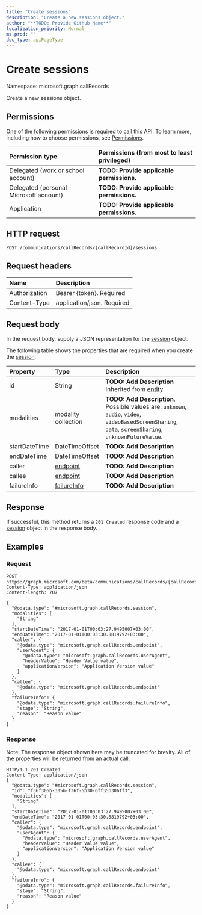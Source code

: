 ```yaml
---
title: "Create sessions"
description: "Create a new sessions object."
author: "**TODO: Provide Github Name**"
localization_priority: Normal
ms.prod: ""
doc_type: apiPageType
---
```


# Create sessions

Namespace: microsoft.graph.callRecords

Create a new sessions object.

## Permissions
One of the following permissions is required to call this API. To learn more, including how to choose permissions, see [Permissions](/concepts/permissions-reference.md).

|Permission type|Permissions (from most to least privileged)|
|:---|:---|
|Delegated (work or school account)|**TODO: Provide applicable permissions.**|
|Delegated (personal Microsoft account)|**TODO: Provide applicable permissions.**|
|Application|**TODO: Provide applicable permissions.**|

## HTTP request
<!-- {
  "blockType": "ignored"
}
-->
``` http
POST /communications/callRecords/{callRecordId}/sessions
```

## Request headers
|Name|Description|
|:---|:---|
|Authorization|Bearer {token}. Required|
|Content-Type|application/json. Required|

## Request body
In the request body, supply a JSON representation for the [session](../resources/callrecords-session.md) object.

The following table shows the properties that are required when you create the [session](../resources/callrecords-session.md).

|Property|Type|Description|
|:---|:---|:---|
|id|String|**TODO: Add Description** Inherited from [entity](../resources/callrecords-entity.md)|
|modalities|modality collection|**TODO: Add Description**. Possible values are: `unknown`, `audio`, `video`, `videoBasedScreenSharing`, `data`, `screenSharing`, `unknownFutureValue`.|
|startDateTime|DateTimeOffset|**TODO: Add Description**|
|endDateTime|DateTimeOffset|**TODO: Add Description**|
|caller|[endpoint](../resources/callrecords-endpoint.md)|**TODO: Add Description**|
|callee|[endpoint](../resources/callrecords-endpoint.md)|**TODO: Add Description**|
|failureInfo|[failureInfo](../resources/callrecords-failureinfo.md)|**TODO: Add Description**|



## Response
If successful, this method returns a `201 Created` response code and a [session](../resources/callrecords-session.md) object in the response body.

## Examples

### Request
<!-- {
  "blockType": "request",
  "name": "create_session_from_"
}
-->
``` http
POST https://graph.microsoft.com/beta/communications/callRecords/{callRecordId}/sessions
Content-Type: application/json
Content-length: 707

{
  "@odata.type": "#microsoft.graph.callRecords.session",
  "modalities": [
    "String"
  ],
  "startDateTime": "2017-01-01T00:03:27.9495007+03:00",
  "endDateTime": "2017-01-01T00:03:30.8819792+03:00",
  "caller": {
    "@odata.type": "microsoft.graph.callRecords.endpoint",
    "userAgent": {
      "@odata.type": "microsoft.graph.callRecords.userAgent",
      "headerValue": "Header Value value",
      "applicationVersion": "Application Version value"
    }
  },
  "callee": {
    "@odata.type": "microsoft.graph.callRecords.endpoint"
  },
  "failureInfo": {
    "@odata.type": "microsoft.graph.callRecords.failureInfo",
    "stage": "String",
    "reason": "Reason value"
  }
}
```

### Response
Note: The response object shown here may be truncated for brevity. All of the properties will be returned from an actual call.
<!-- {
  "blockType": "response",
  "truncated": true,
  "@odata.type": "microsoft.graph.callrecords.session"
}
-->
``` http
HTTP/1.1 201 Created
Content-Type: application/json
{
  "@odata.type": "#microsoft.graph.callRecords.session",
  "id": "f36f305b-305b-f36f-5b30-6ff35b306ff3",
  "modalities": [
    "String"
  ],
  "startDateTime": "2017-01-01T00:03:27.9495007+03:00",
  "endDateTime": "2017-01-01T00:03:30.8819792+03:00",
  "caller": {
    "@odata.type": "microsoft.graph.callRecords.endpoint",
    "userAgent": {
      "@odata.type": "microsoft.graph.callRecords.userAgent",
      "headerValue": "Header Value value",
      "applicationVersion": "Application Version value"
    }
  },
  "callee": {
    "@odata.type": "microsoft.graph.callRecords.endpoint"
  },
  "failureInfo": {
    "@odata.type": "microsoft.graph.callRecords.failureInfo",
    "stage": "String",
    "reason": "Reason value"
  }
}
```

